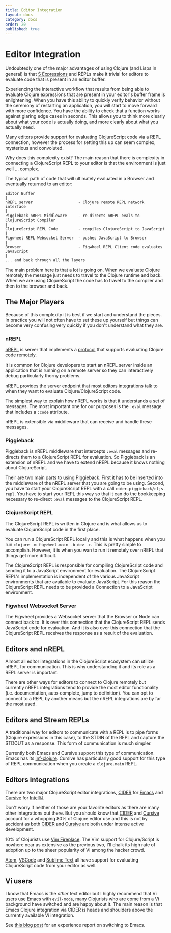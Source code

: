 ```yaml
---
title: Editor Integration
layout: docs
category: docs
order: 20
published: true
---
```


# Editor Integration

<div class="lead-in"> Undoubtedly one of the major advantages of using
Clojure (and Lisps in general) is that <a
href="https://en.wikipedia.org/wiki/S-expression">S Expressions</a>
and REPLs make it trivial for editors to evaluate code that is present
in an editor buffer.</div>

Experiencing the interactive workflow that results from being able to
evaluate Clojure expressions that are present in your editor's buffer
frame is enlightening. When you have this ability to quickly verify
behavior without the ceremony of restarting an application, you will
start to move forward with more confidence. You have the ability to
check that a function works against glaring edge cases in seconds.
This allows you to think more clearly about what your code is actually
doing, and more clearly about what you actually need.

Many editors provide support for evaluating ClojureScript code via a
REPL connection, however the process for setting this up can seem
complex, mysterious and convoluted.

Why does this complexity exist? The main reason that there is
complexity in connecting a ClojureScript REPL to your editor is that
the environment is just well ... complex. 

The typical path of code that will ultimately evaluated in a Browser
and eventually returned to an editor:

```
Editor Buffer
|
nREPL server                    - Clojure remote REPL network interface
|
Piggieback nREPL Middleware     - re-directs nREPL evals to ClojureScript Compiler
|
ClojureScript REPL Code         - compiles ClojureScript to JavaScript
|
Figwheel REPL Websocket Server  - pushes JavaScript to Browser
|
Browser                         - Figwheel REPL Client code evaluates JavaScript
|
... and back through all the layers
```

The main problem here is that a lot is going on. When we evaluate
Clojure remotely the message just needs to travel to the Clojure
runtime and back. When we are using ClojureScript the code has to
travel to the compiler and then to the browser and back.

## The Major Players

Because of this complexity it is best if we start and understand the
pieces. In practice you will not often have to set these up yourself
but things can become very confusing very quickly if you don't
understand what they are.

### nREPL

[nREPL][nrepl] is server that implements a [protocol][nrepl-ops] that
supports evaluating Clojure code remotely.

It is common for Clojure developers to start an nREPL server inside an
application that is running on a remote server so they can
interactively debug particularly thorny problems.

nREPL provides the server endpoint that most editors integrations talk
to when they want to evaluate Clojure/ClojureScript code.

The simplest way to explain how nREPL works is that it understands a
set of messages. The most important one for our purposes is the
`:eval` message that includes a `:code` attribute. 

nREPL is extensible via middleware that can receive and handle these
messages.

### Piggieback

Piggieback is nREPL middleware that intercepts `:eval` messages and
re-directs them to a ClojureScript REPL for evaluation. So Piggieback
is an extension of nREPL and we have to extend nREPL because it knows
nothing about ClojureScript.

Their are two main parts to using Piggieback. First it has to be
inserted into the middleware of the nREPL server that you are going to
be using. Second, you have to start your ClojureScript REPL with a
call `cider.piggieback/cljs-repl`. You have to start your REPL this
way so that it can do the bookkeeping necessary to re-direct `:eval`
messages to the ClojureScript REPL.

### ClojureScript REPL

The ClojureScript REPL is written in Clojure and is what allows us to
evaluate ClojureScript code in the first place.

You can run a ClojureScript REPL locally and this is what happens when
you run `clojure -m figwheel.main -b dev -r`. This is pretty simple to
accomplish. However, it is when you wan to run it remotely over nREPL
that things get more difficult.

The ClojureScript REPL is responsible for compiling ClojureScript code
and sending it to a JavaScript environment for evaluation. The
ClojureScript REPL's implementation is independent of the various
JavaScript environments that are available to evaluate JavaScript.
For this reason the ClojureScript REPL needs to be provided a
Connection to a JavaScript environment.

### Figwheel Websocket Server

The Figwheel provides a Websocket server that the Browser or Node can
connect back to. It is over this connection that the ClojureScript
REPL sends JavaScript code for evaluation. And it is also over this
connection that the ClojureScript REPL receives the response as a
result of the evaluation.

## Editors and nREPL

Almost all editor integrations in the ClojureScript ecosystem can
utilize nREPL for communication. This is why understanding it and its
role as a REPL server is important.

There are other ways for editors to connect to Clojure remotely but
currently nREPL integrations tend to provide the most editor
functionality (i.e. documentation, auto-complete, jump to
definition). You can opt to connect to a REPL by another means but the
nREPL integrations are by far the most used.

## Editors and Stream REPLs

A traditional way for editors to communicate with a REPL is to pipe
forms (Clojure expressions in this case), to the STDIN of the REPL and
capture the STDOUT as a response. This form of communication is much
simpler.

Currently both Emacs and Cursive support this type of
communication. Emacs has its
[inf-clojure](https://github.com/clojure-emacs/inf-clojure). Cursive
has particularly good support for this type of REPL communication when
you create a `clojure.main` REPL.

## Editors integrations

There are two major ClojureScript editor integrations, [CIDER][cider]
for [Emacs][emacs] and [Cursive][cursive] for [IntelliJ][intellij].

Don't worry if neither of those are your favorite editors as there are
many other integrations out there. But you should know that
[CIDER][cider] and [Cursive][cursive] account for a whopping 80% of
Clojure editor use and this is not by accident as both [CIDER][cider]
and [Cursive][cursive] are both under intense active development.

10% of Clojurists use [Vim Fireplace][vim-fireplace]. The Vim support
for Clojure/Script is nowhere near as extensive as the previous two,
I'll chalk its high rate of adoption up to the sheer popularity of Vi
among the hacker crowd.

[Atom][atom], [VSCode][vscode] and [Sublime Text][sublime2] all have
support for evaluating ClojureScript code from your editor as well.

## Vi users

I know that Emacs is the *other* text editor but I highly recommend
that Vi users use Emacs with `evil-mode`, many Clojurists who are come
from a Vi background have switched and are happy about it.  The main
reason is that Emacs Clojure integration via CIDER is heads and
shoulders above the currently available Vi integration.

See [this blog post](https://www.martinklepsch.org/posts/emacs-and-vim.html) for an experience report on switching to Emacs. 


[nrepl]: https://nrepl.readthedocs.io/en/latest/
[nrepl-ops]: https://nrepl.readthedocs.io/en/latest/ops/
[cider]: https://github.com/clojure-emacs/cider
[emacs]: https://www.gnu.org/software/emacs
[cursive]: https://cursive-ide.com
[intellij]: https://www.jetbrains.com/idea/
[vim]: https://www.vim.org/
[vim-fireplace]: https://github.com/tpope/vim-fireplace
[atom]: https://atom.io/
[sublime2]: https://www.sublimetext.com/2
[vscode]: https://code.visualstudio.com/

















